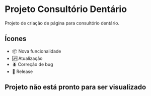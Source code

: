 # Projeto Consultório Dentário

Projeto de criação de página para consultório dentário.

## Ícones

- :package: Nova funcionalidade
- :up: Atualização
- :beetle: Correção de bug
- :checkered_flag: Release

## Projeto não está pronto para ser visualizado
